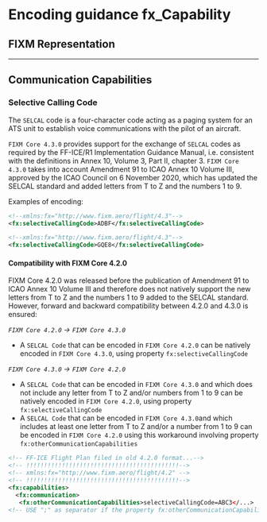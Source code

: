 # Encoding guidance fx_Capability

## FIXM Representation

---

## Communication Capabilities

### Selective Calling Code

The `SELCAL` code is a four-character code acting as a paging system for an ATS unit to establish voice communications with the pilot of an aircraft. 

`FIXM Core 4.3.0` provides support for the exchange of `SELCAL` codes as required by the FF-ICE/R1 Implementation Guidance Manual, i.e. consistent with the definitions 
in Annex 10, Volume 3, Part II, chapter 3. `FIXM Core 4.3.0` takes into account Amendment 91 to ICAO Annex 10 Volume III, approved by the ICAO Council on 6 November 2020, which has updated the SELCAL standard and added letters from T to Z and the numbers 1 to 9.

Examples of encoding:

```xml
<!--xmlns:fx="http://www.fixm.aero/flight/4.3"-->
<fx:selectiveCallingCode>ADBF</fx:selectiveCallingCode>
```

```xml
<!--xmlns:fx="http://www.fixm.aero/flight/4.3"-->
<fx:selectiveCallingCode>GQE8</fx:selectiveCallingCode>
```

#### Compatibility with FIXM Core 4.2.0

FIXM Core 4.2.0 was released before the publication of Amendment 91 to ICAO Annex 10 Volume III and therefore does not natively support the new letters from T to Z and the numbers 1 to 9 added to the SELCAL standard. However, forward and backward compatibility between 4.2.0 and 4.3.0 is ensured:

*`FIXM Core 4.2.0` -> `FIXM Core 4.3.0`*
- A `SELCAL Code` that can be encoded in `FIXM Core 4.2.0` can be natively encoded in `FIXM Core 4.3.0`, using property `fx:selectiveCallingCode`


*`FIXM Core 4.3.0` -> `FIXM Core 4.2.0`*
- A `SELCAL Code` that can be encoded in `FIXM Core 4.3.0` and which does not include any letter from T to Z and/or numbers from 1 to 9 can be natively encoded in `FIXM Core 4.2.0`, using property `fx:selectiveCallingCode`
- A `SELCAL Code` that can be encoded in `FIXM Core 4.3.0`and  which includes at least one letter from T to Z and/or a number from 1 to 9 can be encoded in `FIXM Core 4.2.0` using this workaround involving property `fx:otherCommunicationCapabilities`
```xml
<!-- FF-ICE Flight Plan filed in old 4.2.0 format...-->
<!-- !!!!!!!!!!!!!!!!!!!!!!!!!!!!!!!!!!!!!!!!!!!-->
<!-- xmlns:fx="http://www.fixm.aero/flight/4.2" -->
<!-- !!!!!!!!!!!!!!!!!!!!!!!!!!!!!!!!!!!!!!!!!!!-->
<fx:capabilities>
  <fx:communication>
   <fx:otherCommunicationCapabilities>selectiveCallingCode=ABC3</...>  
<!-- USE ";" as separator if the property fx:otherCommunicationCapabilities contains additional information -->
```
